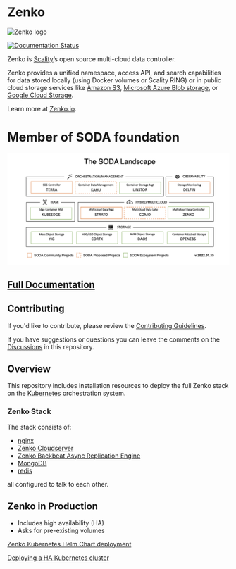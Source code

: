 # Zenko

![Zenko logo](res/zenko.io-logo-wide-bw.png)

[![Documentation Status](https://readthedocs.org/projects/zenko/badge/?version=latest)](https://zenko.readthedocs.io/en/latest/?badge=latest)

Zenko is  [Scality](http://www.scality.com/)’s open source multi-cloud data
controller.

Zenko provides a unified namespace, access API, and search capabilities for
data stored locally (using Docker volumes or Scality RING) or in public cloud
storage services like [Amazon S3](https://aws.amazon.com/s3),
[Microsoft Azure Blob storage](https://azure.microsoft.com/en-us/services/storage/blobs/),
or [Google Cloud Storage](https://cloud.google.com/storage/).

Learn more at  [Zenko.io](http://www.zenko.io/).


# Member of SODA foundation
[![Soda foundation logo](res/soda-foundation.png)](https://sodafoundation.io/)
## [Full Documentation](http://zenko.readthedocs.io)

## Contributing

If you'd like to contribute, please review the
[Contributing Guidelines](https://github.com/scality/Guidelines/blob/development/8.1/CONTRIBUTING.md).

If you have suggestions or questions you can leave the comments on the [Discussions](https://github.com/scality/Zenko/discussions) in this repository.

## Overview

This repository includes installation resources to deploy the full Zenko
stack on the [Kubernetes](https://kubernetes.io/) orchestration system.

### Zenko Stack

The stack consists of:

- [nginx](https://nginx.org/en/)
- [Zenko Cloudserver](https://github.com/scality/S3)
- [Zenko Backbeat Async Replication Engine](https://github.com/scality/backbeat)
- [MongoDB](https://www.mongodb.com)
- [redis](https://redis.io/)

all configured to talk to each other.

## Zenko in Production

- Includes high availability (HA)
- Asks for pre-existing volumes

[Zenko Kubernetes Helm Chart deployment](./kubernetes)

[Deploying a HA Kubernetes cluster](https://github.com/scality/metal-k8s)
